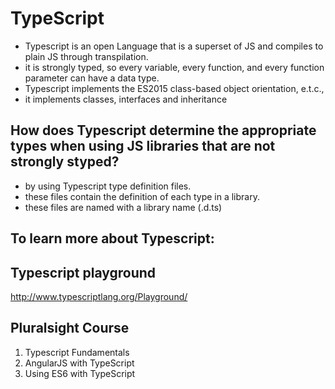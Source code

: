 # TypeScript
* Typescript is an open Language that is a superset of JS and compiles to plain JS through transpilation.
* it is strongly typed, so every variable, every function, and every function parameter can have a data type.
* Typescript implements the ES2015 class-based object orientation, e.t.c.,
* it implements classes, interfaces and inheritance 


## How does Typescript determine the appropriate types when using JS libraries that are not strongly styped?
* by using Typescript type definition files.
* these files contain the definition of each type in a library.
* these files are named with a library name (.d.ts)

## To learn more about Typescript:
## Typescript playground
http://www.typescriptlang.org/Playground/

## Pluralsight Course
1. Typescript Fundamentals
2. AngularJS with TypeScript
3. Using ES6 with TypeScript